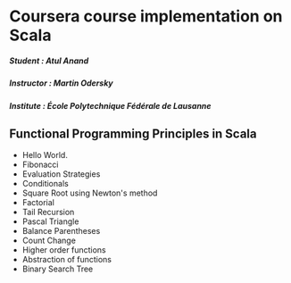 # Coursera course implementation on Scala

##### Student : Atul Anand

##### Instructor : Martin Odersky

##### Institute : École Polytechnique Fédérale de Lausanne

## Functional Programming Principles in Scala

- Hello World.
- Fibonacci
- Evaluation Strategies
- Conditionals
- Square Root using Newton's method
- Factorial
- Tail Recursion  
- Pascal Triangle
- Balance Parentheses
- Count Change
- Higher order functions
- Abstraction of functions
- Binary Search Tree 